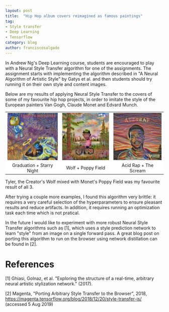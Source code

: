 ```yaml
---
layout: post
title:  "Hip Hop album covers reimagined as famous paintings"
tag:
- Style transfer
- Deep Learning
- Tensorflow
category: blog
author: franciscosalgado
---
```


In Andrew Ng's Deep Learning course, students are encouraged to play with a Neural Style Transfer algorithm for one of the assignments. The assignment starts with implementing the algorithm described in "A Neural Algorithm of Artistic Style" by Gatys et al. and then students should try running it on their own style and content images.

Below are my results of applying Neural Style Transfer to the covers of some of my favourite hip hop projects, in order to imitate the style of the European painters Van Gogh, Claude Monet and Edvard Munch.

<table align="center" style="border: none; border-collapse: collapse; background-color: #ffffff;">
    <tr style="border: none; background-color: #ffffff;">
        <td align="center" style="border: none;">
            <img src="/assets/post_images/2019-08-05-styletransfer/graduation_vangogh.jpg" height="150" />
        </td>
        <td align="center" style="border: none;">
            <img src="/assets/post_images/2019-08-05-styletransfer/tyler_monet.png" height="150" />
        </td>
        <td align="center" style="border: none;">
            <img src="/assets/post_images/2019-08-05-styletransfer/chance_scream.png" height="150" />
        </td>
    </tr>
    <tr style="border: none; background-color: #ffffff;">
         <td style="border: none;" align="center">Graduation + Starry Night</td>
        <td style="border: none;" align="center">Wolf + Poppy Field</td>
        <td style="border: none;" align="center">Acid Rap + The Scream</td>
    </tr>
</table>

Tyler, the Creator's Wolf mixed with Monet's Poppy Field was my favourite result of all 3.

After trying a couple more examples, I found this algorithm very brittle: it requires a very careful selection of the hyperparameters to ensure pleasant results and reduce artifacts.
In addition, it requires running an optimization task each time which is not pratical.

In the future I would like to experiment with more robust Neural Style Transfer algorithms such as [1], which uses a style prediction network to learn "style" from an image on a single forward pass. A great blog post on porting this algorithm to run on the browser using network distillation can be found in [2].

# References
[1] Ghiasi, Golnaz, et al. "Exploring the structure of a real-time, arbitrary neural artistic stylization network." (2017).

[2] Magenta, "Porting Arbitrary Style Transfer to the Browser", 2018, https://magenta.tensorflow.org/blog/2018/12/20/style-transfer-js/ (accessed 5 Aug 2019)